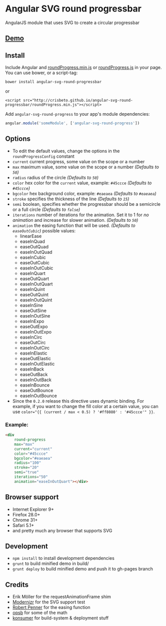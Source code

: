 # Angular SVG round progressbar

AngularJS module that uses SVG to create a circular progressbar

## [Demo](http://crisbeto.github.io/angular-svg-round-progressbar/)

## Install

Include Angular and [roundProgress.min.js](https://raw.githubusercontent.com/crisbeto/angular-svg-round-progressbar/master/build/roundProgress.min.js) or [roundProgress.js](https://raw.githubusercontent.com/crisbeto/angular-svg-round-progressbar/master/build/roundProgress.js) in your page. You can use bower, or a script-tag:

`bower install angular-svg-round-progressbar`

or

`<script src="http://crisbeto.github.io/angular-svg-round-progressbar/roundProgress.min.js"></script>`


Add `angular-svg-round-progress` to your app's module dependencies:

```javascript
angular.module('someModule', ['angular-svg-round-progress'])
```

## Options

* To edit the default values, change the options in the `roundProgressConfig` constant
* `current` current progress, some value on the scope or a number
* `max` maximum value, some value on the scope or a number *(Defaults to `50`)*
* `radius` radius of the circle *(Defaults to `50`)*
* `color` hex color for the `current` value, example: `#45ccce` *(Defaults to `#45ccce`)*
* `bgcolor` hex background color, example: `#eaeaea` *(Defaults to `#eaeaea`)*
* `stroke` specifies the thickness of the line *(Defaults to `15`)*
* `semi` boolean, specifies whether the progressbar should be a semicircle or a full circle *(Defaults to `false`)*
* `iterations` number of iterations for the animation. Set it to 1 for *no animation* and increase for slower animation. *(Defaults to `50`)*
* `animation` the easing function that will be used. *(Defaults to `easeOutCubic`)* possible values:
    * linearEase
    * easeInQuad
    * easeOutQuad
    * easeInOutQuad
    * easeInCubic
    * easeOutCubic
    * easeInOutCubic
    * easeInQuart
    * easeOutQuart
    * easeInOutQuart
    * easeInQuint
    * easeOutQuint
    * easeInOutQuint
    * easeInSine
    * easeOutSine
    * easeInOutSine
    * easeInExpo
    * easeOutExpo
    * easeInOutExpo
    * easeInCirc
    * easeOutCirc
    * easeInOutCirc
    * easeInElastic
    * easeOutElastic
    * easeInOutElastic
    * easeInBack
    * easeOutBack
    * easeInOutBack
    * easeInBounce
    * easeOutBounce
    * easeInOutBounce
* Since the `0.2.0` release this directive uses dynamic binding. For example, if you want to change the fill color at a certain value, you can use `color="{{ (current / max < 0.5) ? '#ff8080' : '#45ccce'" }}`.

### Example:

```html
<div
    round-progress
    max="max"
    current="current"
    color="#45ccce"
    bgcolor="#eaeaea"
    radius="100"
    stroke="20"
    semi="true"
    iterations="50"
    animation="easeInOutQuart"></div>
```

## Browser support

* Internet Explorer 9+
* Firefox 28.0+
* Chrome 31+
* Safari 5.1+
* and pretty much any browser that supports SVG


## Development

*  `npm install` to install development dependencies
*  `grunt` to build minified demo in build/
*  `grunt deploy` to build minified demo and push it to gh-pages branch


## Credits

* Erik Möller for the requestAnimationFrame shim
* [Modernizr](http://modernizr.com/) for the SVG support test
* [Robert Penner](http://www.robertpenner.com/easing/) for the easing function
* [opsb](http://stackoverflow.com/questions/5736398/how-to-calculate-the-svg-path-for-an-arc-of-a-circle) for some of the math
* [konsumer](https://github.com/konsumer) for build-system & deployment stuff
